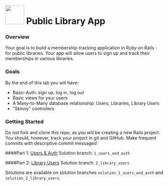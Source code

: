 # <img src="https://cloud.githubusercontent.com/assets/7833470/10899314/63829980-8188-11e5-8cdd-4ded5bcb6e36.png" height="60"> Public Library App

### Overview

Your goal is to build a membership-tracking application in Ruby on Rails - for public libraries. Your app will allow users to sign up and track their memberships in various libraries. 

### Goals

By the end of this lab you will have:

* Basic-Auth: sign up, log in, log out
* Basic views for your users
* A Many-to-Many database relationship: Users, Libraries, Library Users
* "Skinny" controllers

### Getting Started

Do not fork and clone this repo, as you will be creating a new Rails project. You should, however, track your project in git and GitHub.  Make frequent commits with descriptive commit messages!  

####Part 1: [Users & Auth](1_users_and_auth.md)
Solution branch: `1_users_and_auth`

####Part 2: [Library Users](2_library_users.md)
Solution branch: `2_library_users`

Solutions are available on solution branches `solution_1_users_and_auth` and `solution_2_library_users`.
